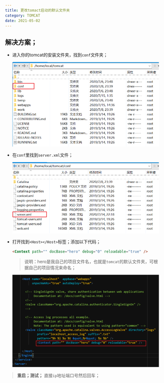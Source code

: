 ```yaml
---
title: 更改tomact启动的默认文件夹
category: TOMCAT
date: 2021-05-02
---
```


## 解决方案；

- 进入你的tomcat的安装文件夹，找到`conf`文件夹；

  ![1594795127447](assets/1594795127447.png)

- 在`conf`里找到`server.xml`文件；

  ![1594795189526](assets/1594795189526.png)

- 打开找到`<Host></Host>`标签；添加以下代码；

  ```html
  <Context path="" docBase="hero" debug="0" reloadable="true" />
  ```

  > 说明：hero是我自己的项目文件名，也就是`tomcat`的默认文件夹，可根据自己的项目情况来命名；

  ![1594795637704](assets/1594795637704.png)

> **重启；测试；** 直接`ip`地址端口号然后回车；

